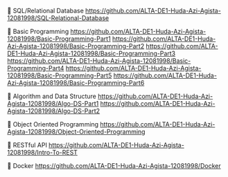 📓 SQL/Relational Database
https://github.com/ALTA-DE1-Huda-Azi-Agista-12081998/SQL-Relational-Database

📔 Basic Programming
https://github.com/ALTA-DE1-Huda-Azi-Agista-12081998/Basic-Programming-Part1
https://github.com/ALTA-DE1-Huda-Azi-Agista-12081998/Basic-Programming-Part2
https://github.com/ALTA-DE1-Huda-Azi-Agista-12081998/Basic-Programming-Part3
https://github.com/ALTA-DE1-Huda-Azi-Agista-12081998/Basic-Programming-Part4
https://github.com/ALTA-DE1-Huda-Azi-Agista-12081998/Basic-Programming-Part5
https://github.com/ALTA-DE1-Huda-Azi-Agista-12081998/Basic-Programming-Part6

📘 Algorithm and Data Structure
https://github.com/ALTA-DE1-Huda-Azi-Agista-12081998/Algo-DS-Part1
https://github.com/ALTA-DE1-Huda-Azi-Agista-12081998/Algo-DS-Part2

📗 Object Oriented Programming
https://github.com/ALTA-DE1-Huda-Azi-Agista-12081998/Object-Oriented-Programming

📙 RESTful API
https://github.com/ALTA-DE1-Huda-Azi-Agista-12081998/Intro-To-REST

📙 Docker
https://github.com/ALTA-DE1-Huda-Azi-Agista-12081998/Docker
